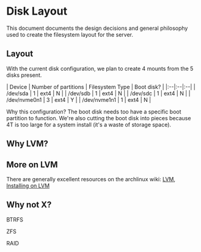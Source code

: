 # Disk Layout

This document documents the design decisions and general philosophy used to
create the filesystem layout for the server.

## Layout

With the current disk configuration, we plan to create 4 mounts from the 5 disks
present.

| Device | Number of partitions | Filesystem Type | Boot disk? |
|:--|:--|:--|
| /dev/sda     | 1 | ext4 | N |
| /dev/sdb     | 1 | ext4 | N |
| /dev/sdc     | 1 | ext4 | N |
| /dev/nvme0n1 | 3 | ext4 | Y |
| /dev/nvme1n1 | 1 | ext4 | N |

Why this configuration? The boot disk needs too have a specific boot partition
to function. We're also cutting the boot disk into pieces because 4T is too
large for a system install (it's a waste of storage space).


## Why LVM?



## More on LVM

There are generally excellent resources on the archlinux wiki:
[LVM](https://wiki.archlinux.org/title/LVM), [Installing on
LVM](https://wiki.archlinux.org/title/Install_Arch_Linux_on_LVM) 


## Why not X?

BTRFS

ZFS

RAID
